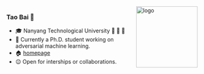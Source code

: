 <!--
**tao-bai/tao-bai** is a ✨ _special_ ✨ repository because its `README.md` (this file) appears on your GitHub profile.

Here are some ideas to get you started:

- 🔭 I’m currently working on ...
- 🌱 I’m currently learning ...
- 👯 I’m looking to collaborate on ...
- 🤔 I’m looking for help with ...
- 💬 Ask me about ...
- 📫 How to reach me: ...
- 😄 Pronouns: ...
- ⚡ Fun fact: ...
-->
<img src="https://github-readme-stats.vercel.app/api?username=tao-bai&show_icons=true&theme=vue" alt="logo" height="160" align="right" style="margin: 5px; margin-bottom: 20px;" />

### Tao Bai :rocket:

- :mortar_board: Nanyang Technological University :palm_tree: :palm_tree: :palm_tree:
- :hammer: Currently a Ph.D. student working on adversarial machine learning.
- :house: [homepage](https://tao-bai.github.io/)
- :wink: Open for interships or collaborations. 


